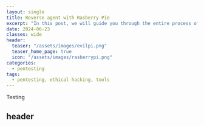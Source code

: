 ```yaml
---
layout: single
title: Reverse agent with Rasberry Pie
excerpt: "In this post, we will guide you through the entire process of using a Raspberry Pi 4 to create a reverse agent for penetration testing."
date: 2024-06-23
classes: wide
header:
  teaser: "/assets/images/evilpi.png"
  teaser_home_page: true
  icon: "/assets/images/rasberrypi.png"
categories:
  - pentesting
tags:
  - pentesting, ethical hacking, tools
---
```




Testing

## header
